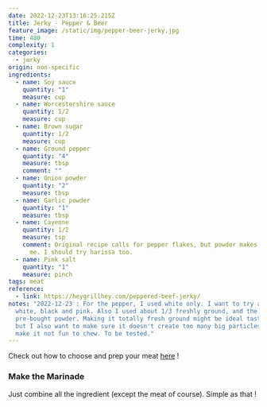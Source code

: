 ```yaml
---
date: 2022-12-23T13:16:25.215Z
title: Jerky - Pepper & Beer
feature_image: /static/img/pepper-beer-jerky.jpg
time: 480
complexity: 1
categories:
  - jerky
origin: non-specific
ingredients:
  - name: Soy sauce
    quantity: "1"
    measure: cup
  - name: Worcestershire sauce
    quantity: 1/2
    measure: cup
  - name: Brown sugar
    quantity: 1/2
    measure: cup
  - name: Ground pepper
    quantity: "4"
    measure: tbsp
    comment: ""
  - name: Onion powder
    quantity: "2"
    measure: tbsp
  - name: Garlic powder
    quantity: "1"
    measure: tbsp
  - name: Cayenne
    quantity: 1/2
    measure: tsp
    comment: Original recipe calls for pepper flakes, but powder makes it better for
      me. I should try harissa too.
  - name: Pink salt
    quantity: "1"
    measure: pinch
tags: meat
reference:
  - link: https://heygrillhey.com/peppered-beef-jerky/
notes: "2022-12-23 : For the pepper, I used white only. I want to try a mix of
  white, black and pink. Also I used about 1/3 freshly ground, and the rest
  pre-bought powder. Making it totally fresh ground might be ideal taste-wise,
  but I also want to make sure it doesn't create too many big particles that
  make it not fun to chew. To be tested."
---
```

Check out how to choose and prep your meat [here](https://lekevoid-recipes.netlify.app/recipes/jerky-basics/) !

### M﻿ake the Marinade

J﻿ust combine all the ingredient (except the meat of course). Simple as that !